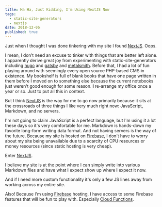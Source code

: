 ```yaml
---
title: Ha Ha, Just Kidding, I'm Using NextJS Now
tags:
  - static-site-generators
  - nextjs
date: 2018-12-06
published: true
---
```


Just when I thought I was done tinkering with my site I found [NextJS]. Oops.

<!--more-->

I mean, I don't need an excuse to tinker with things that are better left alone. I apparently derive great joy from experimenting with static-site-generators including [hugo] and [gatsby] and [metalsmith]. Before that, I had a lot of fun playing around with seemingly every open source PHP-based CMS in existence. My bookshelf is full of blank books that have one page written in them before I moved on to something else because the current notebooks just weren't good enough for some reason. I re-arrange my office once a year or so. Just to put all this in context.

But I think [NextJS] is the way for me to go now primarily because it sits at the crossroads of three things I like very much right now: JavaScript, Markdown, and no servers.

I'm not going to claim JavaScript is a perfect language, but I'm using it a lot these days so it's very comfortable for me. Markdown is hands-down my favorite long-form writing data format. And not having servers is the way of the future. Because my site is hosted on [Firebase], I don't have to worry about my site being unavailable due to a scarcity of CPU resources or money resources (since static hosting is very cheap).

Enter [NextJS].

I believe my site is at the point where I can simply write into various Markdown files and have what I expect show up where I expect it now.

And if I need more custom functionality it's only a few JS lines away from working across my entire site.

Also! Because I'm using [Firebase] hosting, I have access to some Firebase features that will be fun to play with. Especially [Cloud Functions][cloudfunctions].

[nextjs]: https://nextjs.org
[hugo]: https://gohugo.io/
[gatsby]: https://gatsbyjs.org
[metalsmith]: https://metalsmith.io/
[firebase]: https://firebase.google.com/
[cloudfunctions]: https://firebase.google.com/docs/functions/
